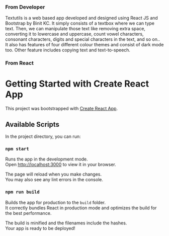 ### From Developer  ###
Textutils is a web based app developed and designed using React JS and Bootstrap by Binit KC. It simply consists of a textbox where we can type text. Then, we can manipulate those text like removing extra space, converting it to lowercase and uppercase, count vowel characters, consonant characters, digits and special characters in the text, and so on.. It also has features of four different colour themes and consist of dark mode too. Other feature includes copying text and text-to-speech.


### From React ###

# Getting Started with Create React App

This project was bootstrapped with [Create React App](https://github.com/facebook/create-react-app).

## Available Scripts

In the project directory, you can run:

### `npm start`

Runs the app in the development mode.\
Open [http://localhost:3000](http://localhost:3000) to view it in your browser.

The page will reload when you make changes.\
You may also see any lint errors in the console.

### `npm run build`

Builds the app for production to the `build` folder.\
It correctly bundles React in production mode and optimizes the build for the best performance.

The build is minified and the filenames include the hashes.\
Your app is ready to be deployed!